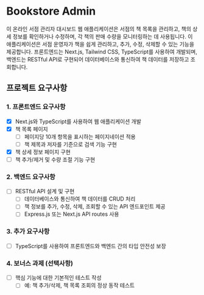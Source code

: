 # Bookstore Admin

이 온라인 서점 관리자 대시보드 웹 애플리케이션은 서점의 책 목록을 관리하고, 책의 상세 정보를 확인하거나 수정하며, 각 책의 판매 수량을 모니터링하는 데 사용됩니다. 이 애플리케이션은 서점 운영자가 책을 쉽게 관리하고, 추가, 수정, 삭제할 수 있는 기능을 제공합니다. 프론트엔드는 Next.js, Tailwind CSS, TypeScript를 사용하여 개발되며, 백엔드는 RESTful API로 구현되어 데이터베이스와 통신하여 책 데이터를 저장하고 조회합니다.

## 프로젝트 요구사항

### 1. 프론트엔드 요구사항

- [x] Next.js와 TypeScript를 사용하여 웹 애플리케이션 개발
- [x] 책 목록 페이지
  - [ ] 페이지당 10개 항목을 표시하는 페이지네이션 적용
  - [ ] 책 제목과 저자를 기준으로 검색 기능 구현
- [x] 책 상세 정보 페이지 구현
- [ ] 책 추가/제거 및 수량 조절 기능 구현

### 2. 백엔드 요구사항

- [ ] RESTful API 설계 및 구현
  - [ ] 데이터베이스와 통신하여 책 데이터를 CRUD 처리
  - [ ] 책 정보를 추가, 수정, 삭제, 조회할 수 있는 API 엔드포인트 제공
  - [ ] Express.js 또는 Next.js API routes 사용

### 3. 추가 요구사항

- [ ] TypeScript를 사용하여 프론트엔드와 백엔드 간의 타입 안전성 보장

### 4. 보너스 과제 (선택사항)

- [ ] 핵심 기능에 대한 기본적인 테스트 작성
  - [ ] 예: 책 추가/삭제, 책 목록 조회의 정상 동작 테스트
